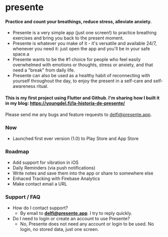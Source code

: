 # presente
#### Practice and count your breathings, reduce stress, alleviate anxiety.

- Presente is a very simple app (just one screen!) to practice breathing exercises and bring you back to the present moment.
- Presente is whatever you make of it - it's versatile and available 24/7, whenever you need it: just open the app and you'll be in your safe space.a
- Presente wants to be the #1 choice for people who feel easily overwhelmed with emotions or thoughts, stress or anxiety, and that need a "break" from daily life.
- Presente can also be used as a healthy habit of reconnecting with yourself throughout the day, to enjoy the present in a self-care and self-awareness ritual.

#### This is my first project using Flutter and Github. I'm sharing how I built it in my blog: https://youngdel.fi/la-historia-de-presente/

Please send me any bugs and feature requests to delfi@presente.app.

### Now
- Launched first ever version (1.0) to Play Store and App Store

### Roadmap

- Add support for vibration in iOS
- Daily Reminders (via push notifications)
- Write notes and save them into the app or share to somewhere else
- Enhaced Tracking with Firebase Analytics
- Make contact email a URL

### Support / FAQ

- How do I contact support?
    - By email to **delfi@presente.app**. I try to reply quickly.
- Do I need to login or create an account to use Presente?
    - No, Presente does not need any account or login to be used. No login, no stored data, just one screen.
 
